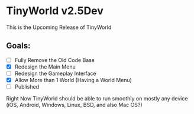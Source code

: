 # TinyWorld v2.5Dev
This is the Upcoming Release of TinyWorld

## Goals:
- [ ] Fully Remove the Old Code Base
- [X] Redesign the Main Menu
- [ ] Redesign the Gameplay Interface
- [X] Allow More than 1 World (Having a World Menu)
- [ ] Published 

Right Now TinyWorld should be able to run smoothly on mostly any device (iOS, Android, Windows, Linux, BSD, and also Mac OS?)
